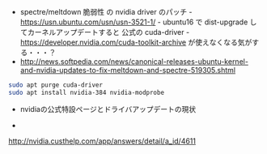 * spectre/meltdown 脆弱性 の nvidia driver のパッチ - https://usn.ubuntu.com/usn/usn-3521-1/ - ubuntu16 で dist-upgrade してカーネルアップデートすると 公式の cuda-driver - https://developer.nvidia.com/cuda-toolkit-archive が使えなくなる気がする・・・？
* http://news.softpedia.com/news/canonical-releases-ubuntu-kernel-and-nvidia-updates-to-fix-meltdown-and-spectre-519305.shtml

```sh
sudo apt purge cuda-driver
sudo apt install nvidia-384 nvidia-modprobe
```

* nvidiaの公式特設ページとドライバアップデートの現状
 -
 http://nvidia.custhelp.com/app/answers/detail/a_id/4611
